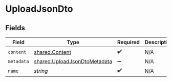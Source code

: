 # UploadJsonDto


## Fields

| Field                                                                               | Type                                                                                | Required                                                                            | Description                                                                         |
| ----------------------------------------------------------------------------------- | ----------------------------------------------------------------------------------- | ----------------------------------------------------------------------------------- | ----------------------------------------------------------------------------------- |
| `content`                                                                           | [shared.Content](../../../sdk/models/shared/content.md)                             | :heavy_check_mark:                                                                  | N/A                                                                                 |
| `metadata`                                                                          | [shared.UploadJsonDtoMetadata](../../../sdk/models/shared/uploadjsondtometadata.md) | :heavy_minus_sign:                                                                  | N/A                                                                                 |
| `name`                                                                              | *string*                                                                            | :heavy_check_mark:                                                                  | N/A                                                                                 |